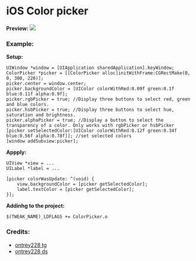 # iOS Color picker

<b>Preview: </b>
<img src="https://media.discordapp.net/attachments/685901946582073456/1111649380928323594/ezgif.com-gif-maker.gif">

### Example:

<b> Setup: </b>
```
UIWindow *window = [UIApplication sharedApplication].keyWindow;
ColorPicker *picker = [[ColorPicker alloc]initWithFrame:CGRectMake(0, 0, 300, 220)];
picker.center = window.center;
picker.backgroundColor = [UIColor colorWithRed:0.09f green:0.1f blue:0.11f alpha:0.9f];
picker.rgbPicker = true; //Display three buttons to select red, green and blue colors.
picker.hsbPicker = true; //Display three buttons to select hue, saturation and brightness.
picker.alphaPicker = true; //Display a button to select the transparency of a color. Only works with rgbPicker or hsbPicker
[picker setSelectedColor:[UIColor colorWithRed:0.12f green:0.34f blue:0.56f alpha:0.78f]]; //set selected colors
[window addSubview:picker];
```

<b> Appply: </b>
```
UIView *view = ...
UILabel *label = ...

[picker colorWasUpdate: ^(void) {
    view.backgroundColor = [picker getSelectedColor];
    label.textColor = [picker getSelectedColor];
}];
```

<b> Addinhg to the project: </b>
```
$(TWEAK_NAME)_LDFLAGS += ColorPicker.o
```

### Credits:

* [ontrey228 tg](https://t.me/leon_tap)
* [ontrey228 ds](https://discord.gg/leontap)